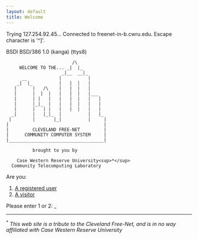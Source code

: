```yaml
---
layout: default
title: Welcome
---
```


<script>
document.addEventListener('keydown',function(e){
  if (e.key === '1' || e.key === '2') {
    window.location.href = '/main.html';
  }
});
</script>

Trying 127.254.92.45...
Connected to freenet-in-b.cwru.edu.
Escape character is '^]'.

BSDI BSD/386 1.0 (kanga) (ttys8)

	                         /\
	     WELCOME TO THE... _|  |_
	                     _|__  __|_
	      __            |          |
	    _|  |_          |   |  |   |
	   |      |   /\    |   |  |   |
	   |      |  |  |   |   |  |   |___
	   |      | |   |   |   |  |   |   |
	   |      |_|_  |   |   |  |   |   |
	   |      |   | |   |   |  |   |   |
	  _|      |   |_|_  |          |   |_
	 |        |       |_|          |     |
	|                                    |
	|         CLEVELAND FREE-NET         |
	|      COMMUNITY COMPUTER SYSTEM     |
	|____________________________________|

	          brought to you by

	    Case Western Reserve University<sup>*</sup>
	  Community Telecomputing Laboratory

Are you:

1. [A registered user](main.html)
2. [A visitor](main.html)

Please enter 1 or 2: _

<hr>

<sup>*</sup> _This web site is a tribute to the Cleveland Free-Net, and is in no way affiliated with Case Western Reserve University_

